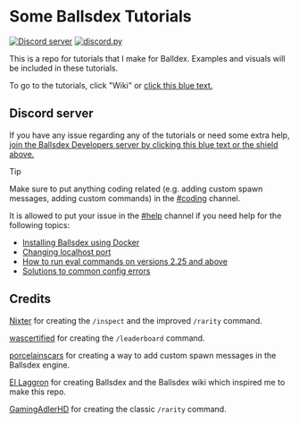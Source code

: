 # Some Ballsdex Tutorials
[![Discord server](https://img.shields.io/badge/support-server-5865F2?logo=discord)](https://discord.gg/PKKhee4fvy)
[![discord.py](https://img.shields.io/badge/discord-py-blue.svg)](https://github.com/Rapptz/discord.py)

This is a repo for tutorials that I make for Balldex. Examples and visuals will be included in these tutorials.

To go to the tutorials, click "Wiki" or [click this blue text.](https://github.com/ContestedWheel/Some-BD-Tutorials/wiki)

## Discord server

If you have any issue regarding any of the tutorials or need some extra help, [join the Ballsdex Developers server by clicking this blue text or the shield above.](https://discord.com/invite/PKKhee4fvy)

> [!TIP]
> Make sure to put anything coding related (e.g. adding custom spawn messages, adding custom commands) in the [#coding](https://discord.com/channels/1255250024741212262/1255255977029144596) channel.

It is allowed to put your issue in the [#help](https://discord.com/channels/1255250024741212262/1255256375408332860) channel if you need help for the following topics:
- [Installing Ballsdex using Docker](https://github.com/ContestedWheel/Some-BD-Tutorials/wiki/Installing-Ballsdex-using-Docker)
- [Changing localhost port](https://github.com/ContestedWheel/Some-BD-Tutorials/wiki/Changing-localhost-port)
- [How to run eval commands on versions 2.25 and above](https://github.com/ContestedWheel/Some-BD-Tutorials/wiki/How-to-run-eval-commands-on-versions-2.25-and-above)
- [Solutions to common config errors](https://github.com/ContestedWheel/Some-BD-Tutorials/wiki/Solutions-to-common-config-errors)

## Credits

[Nixter](https://github.com/itsjruntime/) for creating the `/inspect` and the improved `/rarity` command.

[wascertified](https://codeberg.org/wascertified/custom-cogs) for creating the `/leaderboard` command.

[porcelainscars](https://github.com/porcelainscars) for creating a way to add custom spawn messages in the Ballsdex engine.

[El Laggron](https://github.com/laggron42) for creating Ballsdex and the Ballsdex wiki which inspired me to make this repo.

[GamingAdlerHD](https://github.com/GamingadlerHD/) for creating the classic `/rarity` command.
